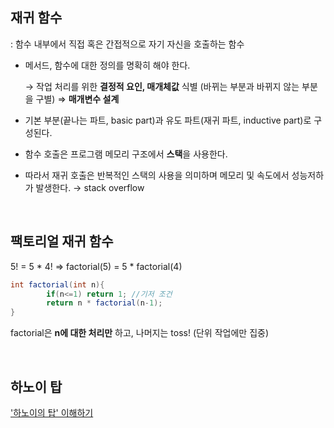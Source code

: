 ## 재귀 함수

: 함수 내부에서 직접 혹은 간접적으로 자기 자신을 호출하는 함수

- 메서드, 함수에 대한 정의를 명확히 해야 한다.

    → 작업 처리를 위한 **결정적 요인, 매개체값** 식별 (바뀌는 부분과 바뀌지 않는 부분을 구별) ⇒ **매개변수 설계**

- 기본 부분(끝나는 파트, basic part)과 유도 파트(재귀 파트, inductive part)로 구성된다.
- 함수 호출은 프로그램 메모리 구조에서 **스택**을 사용한다.
- 따라서 재귀 호출은 반복적인 스택의 사용을 의미하며 메모리 및 속도에서 성능저하가 발생한다. → stack overflow

<br/>

## 팩토리얼 재귀 함수

5! = 5 * 4! ⇒ factorial(5) = 5 * factorial(4)

```java
int factorial(int n){
		if(n<=1) return 1; //기저 조건
		return n * factorial(n-1);
}
```

factorial은 **n에 대한 처리만** 하고, 나머지는 toss! (단위 작업에만 집중)

<br/>

## 하노이 탑

['하노이의 탑' 이해하기](https://shoark7.github.io/programming/algorithm/tower-of-hanoi)